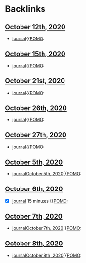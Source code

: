 
# Backlinks
## [October 12th, 2020](<October 12th, 2020.md>)
- [journal](<journal.md>){{[POMO](<POMO.md>):

## [October 15th, 2020](<October 15th, 2020.md>)
- [journal](<journal.md>){{[POMO](<POMO.md>):

## [October 21st, 2020](<October 21st, 2020.md>)
- [journal](<journal.md>){{[POMO](<POMO.md>):

## [October 26th, 2020](<October 26th, 2020.md>)
- [journal](<journal.md>){{[POMO](<POMO.md>):

## [October 27th, 2020](<October 27th, 2020.md>)
- [journal](<journal.md>){{[POMO](<POMO.md>):

## [October 5th, 2020](<October 5th, 2020.md>)
- [journal](<journal.md>)[October 5th, 2020](<October 5th, 2020.md>){{[POMO](<POMO.md>):

## [October 6th, 2020](<October 6th, 2020.md>)
- [x] [journal](<journal.md>) 15 minutes {{[POMO](<POMO.md>):

## [October 7th, 2020](<October 7th, 2020.md>)
- [journal](<journal.md>)[October 7th, 2020](<October 7th, 2020.md>){{[POMO](<POMO.md>):

## [October 8th, 2020](<October 8th, 2020.md>)
- [journal](<journal.md>)[October 8th, 2020](<October 8th, 2020.md>){{[POMO](<POMO.md>):

